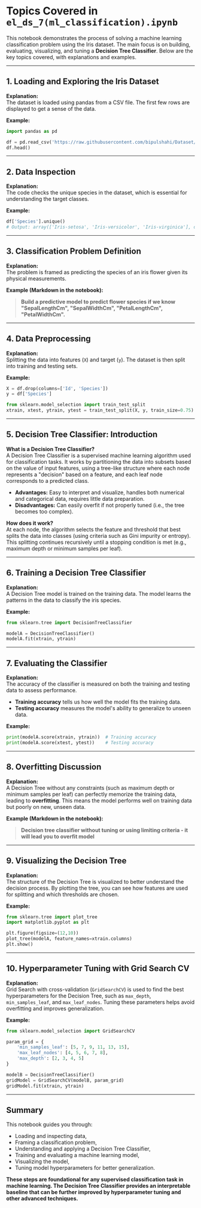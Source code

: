 # Topics Covered in `el_ds_7(ml_classification).ipynb`

This notebook demonstrates the process of solving a machine learning classification problem using the Iris dataset. The main focus is on building, evaluating, visualizing, and tuning a **Decision Tree Classifier**. Below are the key topics covered, with explanations and examples.

---

## 1. Loading and Exploring the Iris Dataset

**Explanation:**  
The dataset is loaded using pandas from a CSV file. The first few rows are displayed to get a sense of the data.

**Example:**
```python
import pandas as pd

df = pd.read_csv('https://raw.githubusercontent.com/bipulshahi/Dataset/refs/heads/main/Iris.csv')
df.head()
```

---

## 2. Data Inspection

**Explanation:**  
The code checks the unique species in the dataset, which is essential for understanding the target classes.

**Example:**
```python
df['Species'].unique()
# Output: array(['Iris-setosa', 'Iris-versicolor', 'Iris-virginica'], dtype=object)
```

---

## 3. Classification Problem Definition

**Explanation:**  
The problem is framed as predicting the species of an iris flower given its physical measurements.

**Example (Markdown in the notebook):**
> **Build a predictive model to predict flower species if we know "SepalLengthCm", "SepalWidthCm", "PetalLengthCm", "PetalWidthCm".**

---

## 4. Data Preprocessing

**Explanation:**  
Splitting the data into features (`X`) and target (`y`). The dataset is then split into training and testing sets.

**Example:**
```python
X = df.drop(columns=['Id', 'Species'])
y = df['Species']

from sklearn.model_selection import train_test_split
xtrain, xtest, ytrain, ytest = train_test_split(X, y, train_size=0.75)
```

---

## 5. Decision Tree Classifier: Introduction

**What is a Decision Tree Classifier?**  
A Decision Tree Classifier is a supervised machine learning algorithm used for classification tasks. It works by partitioning the data into subsets based on the value of input features, using a tree-like structure where each node represents a "decision" based on a feature, and each leaf node corresponds to a predicted class.

- **Advantages:** Easy to interpret and visualize, handles both numerical and categorical data, requires little data preparation.
- **Disadvantages:** Can easily overfit if not properly tuned (i.e., the tree becomes too complex).

**How does it work?**  
At each node, the algorithm selects the feature and threshold that best splits the data into classes (using criteria such as Gini impurity or entropy). This splitting continues recursively until a stopping condition is met (e.g., maximum depth or minimum samples per leaf).

---

## 6. Training a Decision Tree Classifier

**Explanation:**  
A Decision Tree model is trained on the training data. The model learns the patterns in the data to classify the iris species.

**Example:**
```python
from sklearn.tree import DecisionTreeClassifier

modelA = DecisionTreeClassifier()
modelA.fit(xtrain, ytrain)
```

---

## 7. Evaluating the Classifier

**Explanation:**  
The accuracy of the classifier is measured on both the training and testing data to assess performance.

- **Training accuracy** tells us how well the model fits the training data.
- **Testing accuracy** measures the model's ability to generalize to unseen data.

**Example:**
```python
print(modelA.score(xtrain, ytrain))  # Training accuracy
print(modelA.score(xtest, ytest))    # Testing accuracy
```

---

## 8. Overfitting Discussion

**Explanation:**  
A Decision Tree without any constraints (such as maximum depth or minimum samples per leaf) can perfectly memorize the training data, leading to **overfitting**. This means the model performs well on training data but poorly on new, unseen data.

**Example (Markdown in the notebook):**
> **Decision tree classifier without tuning or using limiting criteria - it will lead you to overfit model**

---

## 9. Visualizing the Decision Tree

**Explanation:**  
The structure of the Decision Tree is visualized to better understand the decision process. By plotting the tree, you can see how features are used for splitting and which thresholds are chosen.

**Example:**
```python
from sklearn.tree import plot_tree
import matplotlib.pyplot as plt

plt.figure(figsize=(12,10))
plot_tree(modelA, feature_names=xtrain.columns)
plt.show()
```

---

## 10. Hyperparameter Tuning with Grid Search CV

**Explanation:**  
Grid Search with cross-validation (`GridSearchCV`) is used to find the best hyperparameters for the Decision Tree, such as `max_depth`, `min_samples_leaf`, and `max_leaf_nodes`. Tuning these parameters helps avoid overfitting and improves generalization.

**Example:**
```python
from sklearn.model_selection import GridSearchCV

param_grid = {
    'min_samples_leaf': [5, 7, 9, 11, 13, 15],
    'max_leaf_nodes': [4, 5, 6, 7, 8],
    'max_depth': [2, 3, 4, 5]
}

modelB = DecisionTreeClassifier()
gridModel = GridSearchCV(modelB, param_grid)
gridModel.fit(xtrain, ytrain)
```

---

## Summary

This notebook guides you through:
- Loading and inspecting data,
- Framing a classification problem,
- Understanding and applying a Decision Tree Classifier,
- Training and evaluating a machine learning model,
- Visualizing the model,
- Tuning model hyperparameters for better generalization.

**These steps are foundational for any supervised classification task in machine learning. The Decision Tree Classifier provides an interpretable baseline that can be further improved by hyperparameter tuning and other advanced techniques.**
